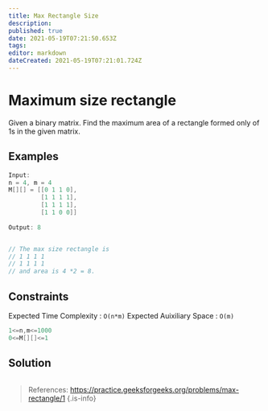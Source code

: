 ```yaml
---
title: Max Rectangle Size
description: 
published: true
date: 2021-05-19T07:21:50.653Z
tags: 
editor: markdown
dateCreated: 2021-05-19T07:21:01.724Z
---
```


# Maximum size rectangle
Given a binary matrix. Find the maximum area of a rectangle formed only of 1s in the given matrix. 

## Examples
```cpp
Input:
n = 4, m = 4
M[][] = [[0 1 1 0],
         [1 1 1 1],
         [1 1 1 1],
         [1 1 0 0]]
         
Output: 8


// The max size rectangle is 
// 1 1 1 1
// 1 1 1 1
// and area is 4 *2 = 8.
```

## Constraints
Expected Time Complexity : `O(n*m)`
Expected Auixiliary Space : `O(m)`
```cpp
1<=n,m<=1000
0<=M[][]<=1
```

## Solution
```python
```

> References: https://practice.geeksforgeeks.org/problems/max-rectangle/1
{.is-info}
